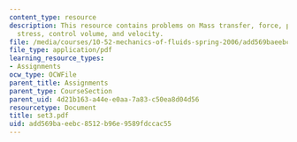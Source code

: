 ```yaml
---
content_type: resource
description: This resource contains problems on Mass transfer, force, pressure, shear
  stress, control volume, and velocity.
file: /media/courses/10-52-mechanics-of-fluids-spring-2006/add569baeebc8512b96e9589fdccac55_set3.pdf
file_type: application/pdf
learning_resource_types:
- Assignments
ocw_type: OCWFile
parent_title: Assignments
parent_type: CourseSection
parent_uid: 4d21b163-a44e-e0aa-7a83-c50ea8d04d56
resourcetype: Document
title: set3.pdf
uid: add569ba-eebc-8512-b96e-9589fdccac55
---
```

